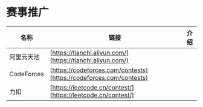 # 赛事推广

| 名称         | 链接                                                                 | 介绍 |
| ---------- | ------------------------------------------------------------------ | -- |
| 阿里云天池      | [https://tianchi.aliyun.com/](https://tianchi.aliyun.com/)         |    |
| CodeForces | [https://codeforces.com/contests](https://codeforces.com/contests) |    |
| 力扣         | [https://leetcode.cn/contest/](https://leetcode.cn/contest/)       |    |
